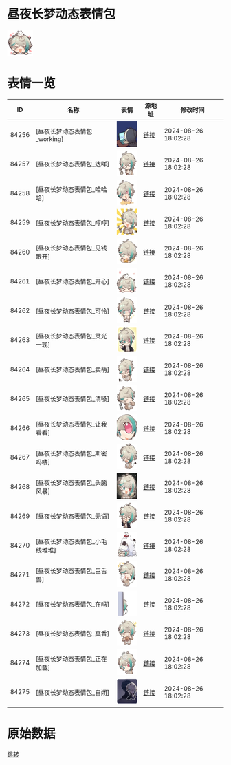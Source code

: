 # 昼夜长梦动态表情包

<img src="./cover.png" height="60" alt="cover" />

# 表情一览

|ID|名称|表情|源地址|修改时间|
|----|----|----|----|----|
|84256|[昼夜长梦动态表情包_working]|<img src="./pic/084256_%5B昼夜长梦动态表情包_working%5D.gif" height="60" alt="working"/>|[链接](https://i0.hdslb.com/bfs/emote/cab3f05350f70f768062d600915659cc4d41f6a5.gif)|2024-08-26 18:02:28|
|84257|[昼夜长梦动态表情包_达咩]|<img src="./pic/084257_%5B昼夜长梦动态表情包_达咩%5D.gif" height="60" alt="达咩"/>|[链接](https://i0.hdslb.com/bfs/emote/9c25a5b8ac1a9b50cc96e4b0bac9c451ece068a7.gif)|2024-08-26 18:02:28|
|84258|[昼夜长梦动态表情包_哈哈哈]|<img src="./pic/084258_%5B昼夜长梦动态表情包_哈哈哈%5D.gif" height="60" alt="哈哈哈"/>|[链接](https://i0.hdslb.com/bfs/emote/5e95bdc739b5eee6e7694837e6eb94e5747806b0.gif)|2024-08-26 18:02:28|
|84259|[昼夜长梦动态表情包_哼哼]|<img src="./pic/084259_%5B昼夜长梦动态表情包_哼哼%5D.gif" height="60" alt="哼哼"/>|[链接](https://i0.hdslb.com/bfs/emote/1326ec0531c977bd142839fcfad74ecefeacbe13.gif)|2024-08-26 18:02:28|
|84260|[昼夜长梦动态表情包_见钱眼开]|<img src="./pic/084260_%5B昼夜长梦动态表情包_见钱眼开%5D.gif" height="60" alt="见钱眼开"/>|[链接](https://i0.hdslb.com/bfs/emote/c4dc9b3de83cfa647f280731b740b24848034f3d.gif)|2024-08-26 18:02:28|
|84261|[昼夜长梦动态表情包_开心]|<img src="./pic/084261_%5B昼夜长梦动态表情包_开心%5D.gif" height="60" alt="开心"/>|[链接](https://i0.hdslb.com/bfs/emote/8d811323ee2be2bf845ef8f8be95127ff96a2897.gif)|2024-08-26 18:02:28|
|84262|[昼夜长梦动态表情包_可怜]|<img src="./pic/084262_%5B昼夜长梦动态表情包_可怜%5D.gif" height="60" alt="可怜"/>|[链接](https://i0.hdslb.com/bfs/emote/82592dbea3a862033c6bc21d39fb63001453d0c8.gif)|2024-08-26 18:02:28|
|84263|[昼夜长梦动态表情包_灵光一现]|<img src="./pic/084263_%5B昼夜长梦动态表情包_灵光一现%5D.gif" height="60" alt="灵光一现"/>|[链接](https://i0.hdslb.com/bfs/emote/313863ab9a7b73a247b8cc04069435d6a4ed0f88.gif)|2024-08-26 18:02:28|
|84264|[昼夜长梦动态表情包_卖萌]|<img src="./pic/084264_%5B昼夜长梦动态表情包_卖萌%5D.gif" height="60" alt="卖萌"/>|[链接](https://i0.hdslb.com/bfs/emote/3be6e192757068c8cdf6f53b2e1f792ce802a38f.gif)|2024-08-26 18:02:28|
|84265|[昼夜长梦动态表情包_清嗓]|<img src="./pic/084265_%5B昼夜长梦动态表情包_清嗓%5D.gif" height="60" alt="清嗓"/>|[链接](https://i0.hdslb.com/bfs/emote/0b8e72fd2bb8885ce3e5c94375d751deced440ad.gif)|2024-08-26 18:02:28|
|84266|[昼夜长梦动态表情包_让我看看]|<img src="./pic/084266_%5B昼夜长梦动态表情包_让我看看%5D.gif" height="60" alt="让我看看"/>|[链接](https://i0.hdslb.com/bfs/emote/ff5be4f1236d3c69b0ae7e1e58946bd8b8123f4b.gif)|2024-08-26 18:02:28|
|84267|[昼夜长梦动态表情包_斯密吗喽]|<img src="./pic/084267_%5B昼夜长梦动态表情包_斯密吗喽%5D.gif" height="60" alt="斯密吗喽"/>|[链接](https://i0.hdslb.com/bfs/emote/9d3516a59e2d307256707fa5b7a4ba2c6ccce7c8.gif)|2024-08-26 18:02:28|
|84268|[昼夜长梦动态表情包_头脑风暴]|<img src="./pic/084268_%5B昼夜长梦动态表情包_头脑风暴%5D.gif" height="60" alt="头脑风暴"/>|[链接](https://i0.hdslb.com/bfs/emote/e52e58c3ff021d24ec22dadc87e17ad405b59592.gif)|2024-08-26 18:02:28|
|84269|[昼夜长梦动态表情包_无语]|<img src="./pic/084269_%5B昼夜长梦动态表情包_无语%5D.gif" height="60" alt="无语"/>|[链接](https://i0.hdslb.com/bfs/emote/3e5ad8db897df36e8778fa049bee0afe5f8cbe5e.gif)|2024-08-26 18:02:28|
|84270|[昼夜长梦动态表情包_小毛线堆堆]|<img src="./pic/084270_%5B昼夜长梦动态表情包_小毛线堆堆%5D.gif" height="60" alt="小毛线堆堆"/>|[链接](https://i0.hdslb.com/bfs/emote/b6f9dec3412d2dd4c6187c7cdd8e45996915b2d9.gif)|2024-08-26 18:02:28|
|84271|[昼夜长梦动态表情包_巨舌兽]|<img src="./pic/084271_%5B昼夜长梦动态表情包_巨舌兽%5D.gif" height="60" alt="巨舌兽"/>|[链接](https://i0.hdslb.com/bfs/emote/7a3161f83e464369f85f12c244e77c012d3ba66c.gif)|2024-08-26 18:02:28|
|84272|[昼夜长梦动态表情包_在吗]|<img src="./pic/084272_%5B昼夜长梦动态表情包_在吗%5D.gif" height="60" alt="在吗"/>|[链接](https://i0.hdslb.com/bfs/emote/ac3ad01cf559a6a85d217e6a72c50cf1afd693aa.gif)|2024-08-26 18:02:28|
|84273|[昼夜长梦动态表情包_真香]|<img src="./pic/084273_%5B昼夜长梦动态表情包_真香%5D.gif" height="60" alt="真香"/>|[链接](https://i0.hdslb.com/bfs/emote/5f42099b2d8410e4f5156712634da90c2b6eefca.gif)|2024-08-26 18:02:28|
|84274|[昼夜长梦动态表情包_正在加载]|<img src="./pic/084274_%5B昼夜长梦动态表情包_正在加载%5D.gif" height="60" alt="正在加载"/>|[链接](https://i0.hdslb.com/bfs/emote/faf784a2d7112684308f8c9db41aa1db6c186f33.gif)|2024-08-26 18:02:28|
|84275|[昼夜长梦动态表情包_自闭]|<img src="./pic/084275_%5B昼夜长梦动态表情包_自闭%5D.gif" height="60" alt="自闭"/>|[链接](https://i0.hdslb.com/bfs/emote/4b70eac29682918a347662236f1aef5263a8e3ac.gif)|2024-08-26 18:02:28|

# 原始数据

[跳转](./raw.json)

